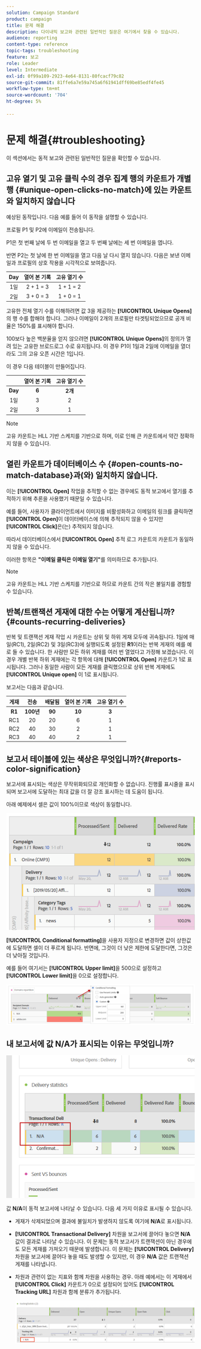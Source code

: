 ```yaml
---
solution: Campaign Standard
product: campaign
title: 문제 해결
description: 다이내믹 보고와 관련된 일반적인 질문은 여기에서 찾을 수 있습니다.
audience: reporting
content-type: reference
topic-tags: troubleshooting
feature: 보고
role: Leader
level: Intermediate
exl-id: 0f99a109-2923-4e64-8131-80fcacf79c82
source-git-commit: 81ffe6a7e59a745a6f61941dff69be85edf4fe45
workflow-type: tm+mt
source-wordcount: '704'
ht-degree: 5%

---
```


# 문제 해결{#troubleshooting}

이 섹션에서는 동적 보고와 관련된 일반적인 질문을 확인할 수 있습니다.

## 고유 열기 및 고유 클릭 수의 경우 집계 행의 카운트가 개별 행 {#unique-open-clicks-no-match}에 있는 카운트와 일치하지 않습니다

예상된 동작입니다.
다음 예를 들어 이 동작을 설명할 수 있습니다.

프로필 P1 및 P2에 이메일이 전송됩니다.

P1은 첫 번째 날에 두 번 이메일을 열고 두 번째 날에는 세 번 이메일을 엽니다.

반면 P2는 첫 날에 한 번 이메일을 열고 다음 날 다시 열지 않습니다.
다음은 보낸 이메일과 프로필의 상호 작용을 시각적으로 보여줍니다.

<table> 
 <thead> 
  <tr> 
   <th align="center"> <strong>Day</strong> <br /> </th> 
   <th align="center"> <strong>열어 본 기록</strong> <br /> </th> 
   <th align="center"> <strong>고유 열기 수</strong> <br /> </th> 
  </tr> 
 </thead> 
 <tbody> 
  <tr> 
   <td align="center"> 1일<br /> </td> 
   <td align="center"> 2 + 1 = 3<br /> </td> 
   <td align="center"> 1 + 1 = 2<br /> </td> 
  </tr> 
  <tr> 
   <td align="center"> 2일<br /> </td> 
   <td align="center"> 3 + 0 = 3<br /> </td> 
   <td align="center"> 1 + 0 = 1<br /> </td> 
  </tr>
 </tbody> 
</table>

고유한 전체 열기 수를 이해하려면 값 3을 제공하는 **[!UICONTROL Unique Opens]**&#x200B;의 행 수를 합해야 합니다. 그러나 이메일이 2개의 프로필만 타겟팅되었으므로 공개 비율은 150%를 표시해야 합니다.

100보다 높은 백분율을 얻지 않으려면 **[!UICONTROL Unique Opens]**&#x200B;의 정의가 열려 있는 고유한 브로드로그 수로 유지됩니다. 이 경우 P1이 1일과 2일에 이메일을 열더라도 그의 고유 오픈 시간은 1입니다.

이 경우 다음 테이블이 만들어집니다.

<table> 
 <thead> 
  <tr> 
   <th align="center"> <strong></strong> <br /> </th> 
   <th align="center"> <strong>열어 본 기록</strong> <br /> </th> 
   <th align="center"> <strong>고유 열기 수</strong> <br /> </th> 
  </tr> 
 </thead> 
 <tbody> 
  <tr> 
   <td align="center"> <strong> Day </strong><br /> </td> 
   <td align="center"> <strong> 6  </strong><br /> </td> 
   <td align="center"> <strong> 2개</strong><br /> </td>
  </tr> 
  <tr> 
   <td align="center"> 1일<br /> </td> 
   <td align="center"> 3<br /> </td> 
   <td align="center"> 2<br /> </td>
  </tr> 
  <tr> 
   <td align="center"> 2일<br /> </td> 
   <td align="center"> 3<br /> </td> 
   <td align="center"> 1<br /> </td> 
  </tr> 
 </tbody> 
</table>

>[!NOTE]
>
>고유 카운트는 HLL 기반 스케치를 기반으로 하며, 이로 인해 큰 카운트에서 약간 정확하지 않을 수 있습니다.

## 열린 카운트가 데이터베이스 수 {#open-counts-no-match-database}과(와) 일치하지 않습니다.

이는 **[!UICONTROL Open]** 작업을 추적할 수 없는 경우에도 동적 보고에서 열기를 추적하기 위해 추론을 사용했기 때문일 수 있습니다.

예를 들어, 사용자가 클라이언트에서 이미지를 비활성화하고 이메일의 링크를 클릭하면 **[!UICONTROL Open]**&#x200B;이 데이터베이스에 의해 추적되지 않을 수 있지만 **[!UICONTROL Click]**&#x200B;은(는) 추적되지 않습니다.

따라서 데이터베이스에서 **[!UICONTROL Open]** 추적 로그 카운트의 카운트가 동일하지 않을 수 있습니다.

이러한 항목은 **&quot;이메일 클릭은 이메일 열기&quot;**&#x200B;를 의미하므로 추가됩니다.

>[!NOTE]
>
>고유 카운트는 HLL 기반 스케치를 기반으로 하므로 카운트 간의 작은 불일치를 경험할 수 있습니다.

## 반복/트랜잭션 게재에 대한 수는 어떻게 계산됩니까?{#counts-recurring-deliveries}

반복 및 트랜잭션 게재 작업 시 카운트는 상위 및 하위 게재 모두에 귀속됩니다.
1일에 매일(RC1), 2일(RC2) 및 3일(RC3)에 실행되도록 설정된 **R1**이라는 반복 게재의 예를 예로 들 수 있습니다.
한 사람만 모든 하위 게재를 여러 번 열었다고 가정해 보겠습니다. 이 경우 개별 반복 하위 게재에는 각 항목에 대해 **[!UICONTROL Open]** 카운트가 1로 표시됩니다.
그러나 동일한 사람이 모든 게재를 클릭했으므로 상위 반복 게재에도 **[!UICONTROL Unique open]** 이 1로 표시됩니다.

보고서는 다음과 같습니다.

<table> 
 <thead> 
  <tr> 
   <th align="center"> <strong>게재</strong> <br /> </th> 
   <th align="center"> <strong>전송</strong> <br /> </th> 
   <th align="center"> <strong>배달됨</strong> <br /> </th>
   <th align="center"> <strong>열어 본 기록</strong> <br /> </th> 
   <th align="center"> <strong>고유 열기 수</strong> <br /> </th>
  </tr> 
 </thead> 
 <tbody> 
  <tr> 
   <td align="center"> <strong>R1</strong><br/> </td> 
   <td align="center"> <strong>100년</strong><br/> </td> 
   <td align="center"> <strong>90</strong><br/> </td> 
   <td align="center"> <strong>10</strong><br/> </td> 
   <td align="center"> <strong>3</strong><br/> </td> 
  </tr> 
  <tr> 
   <td align="center"> RC1<br/> </td> 
   <td align="center"> 20<br /> </td> 
   <td align="center"> 20<br /> </td> 
   <td align="center"> 6<br /> </td> 
   <td align="center"> 1<br /> </td> 
  </tr>
    <tr> 
   <td align="center"> RC2<br /> </td> 
   <td align="center"> 40<br /> </td> 
   <td align="center"> 30<br /> </td> 
   <td align="center"> 2<br /> </td> 
   <td align="center"> 1<br /> </td> 
  </tr> 
    <tr> 
   <td align="center"> RC3<br /> </td> 
   <td align="center"> 40<br /> </td> 
   <td align="center"> 40<br /> </td> 
   <td align="center"> 2<br /> </td> 
   <td align="center"> 1<br /> </td> 
  </tr> 
 </tbody> 
</table>

## 보고서 테이블에 있는 색상은 무엇입니까?{#reports-color-signification}

보고서에 표시되는 색상은 무작위화되므로 개인화할 수 없습니다. 진행률 표시줄을 표시되며 보고서에 도달하는 최대 값을 더 잘 강조 표시하는 데 도움이 됩니다.

아래 예제에서 셀은 값이 100%이므로 색상이 동일합니다.

![](assets/troubleshooting_1.png)

**[!UICONTROL Conditional formatting]**&#x200B;을 사용자 지정으로 변경하면 값이 상한값에 도달하면 셀이 더 푸르게 됩니다. 반면에, 그것이 더 낮은 제한에 도달한다면, 그것은 더 낮아질 것입니다.

예를 들어 여기서는 **[!UICONTROL Upper limit]**&#x200B;을 500으로 설정하고 **[!UICONTROL Lower limit]**&#x200B;을 0으로 설정합니다.

![](assets/troubleshooting_2.png)

## 내 보고서에 값 N/A가 표시되는 이유는 무엇입니까?

![](assets/troubleshooting_3.png)

값 **N/A**&#x200B;이 동적 보고서에 나타날 수 있습니다. 다음 세 가지 이유로 표시될 수 있습니다.

* 게재가 삭제되었으며 결과에 불일치가 발생하지 않도록 여기에 **N/A**&#x200B;로 표시됩니다.
* **[!UICONTROL Transactional Delivery]** 차원을 보고서에 끌어다 놓으면 **N/A** 값이 결과로 나타날 수 있습니다. 이 문제는 동적 보고서가 트랜잭션이 아닌 경우에도 모든 게재를 가져오기 때문에 발생합니다. 이 문제는 **[!UICONTROL Delivery]** 차원을 보고서에 끌어다 놓을 때도 발생할 수 있지만, 이 경우 **N/A** 값은 트랜잭션 게재를 나타냅니다.
* 차원과 관련이 없는 지표와 함께 차원을 사용하는 경우. 아래 예에서는 이 게재에서 **[!UICONTROL Click]** 카운트가 0으로 설정되어 있어도 **[!UICONTROL Tracking URL]** 차원과 함께 분류가 추가됩니다.

   ![](assets/troubleshooting_4.png)

